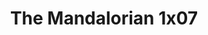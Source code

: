 ---
layout: episodios
title: "The Mandalorian 1x07"
url_serie_padre: 'the-mandalorian/temporada-1'
category: 'series'
capitulo: 'yes'
anio: '2019'
prev: 'capitulo-6'
proximo: 'capitulo-8'
sandbox: allow-same-origin allow-forms
idioma: 'Latino/Subtitulado'
calidad: 'Full HD'
fuente: 'cueva'
reproductores_fembed: ["https://feurl.com/v/dk6xrtxww60kre0","Latino","https://api.cuevana3.io/stream/index.php?file=ek5lbm9xYWNrS0xYMTZLa2xNbkdvY3ZTb3BtZng4TGp6ZFpobGFMUGtOVEx6SitYWU5YTTdORE1vWmRnbEpham5KTmtZSlRTMGViVTBxZGdsdEhPb3RqWGEyTmtrNUdybk1LR2gzV3l3THVvd29aaVpNR21vNXVSb0tKbm9kSGkxOWVTcHF6U3hyRFh5S1dibUE9PQ","Subtitulado"]
reproductores_upstream: ["https://upstream.to/embed-4q9d4yrjq8oe.html","Latino","https://upstream.to/embed-iu1inm4iyayq.html","Latino","https://upstream.to/embed-0jnnlr3bu28v.html","Subtitulado"]
reproductor: fembed
clasificacion: '+10'
tags:
- Ciencia-Ficcion
---